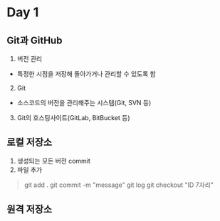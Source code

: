 # Day 1
## Git과 GitHub
1. 버전 관리
- 특정한 시점을 저장해 돌아가거나 관리할 수 있도록 함
2. Git
- 소스코드의 버전을 관리해주는 시스템(Git, SVN 등)
3. Git의 호스팅사이트(GitLab, BitBucket 등)

## 로컬 저장소
1. 생성되는 모든 버전 commit
2. 파일 추가 
> git add .
> git commit -m "message"
> git log
> git checkout "ID 7자리"

## 원격 저장소
